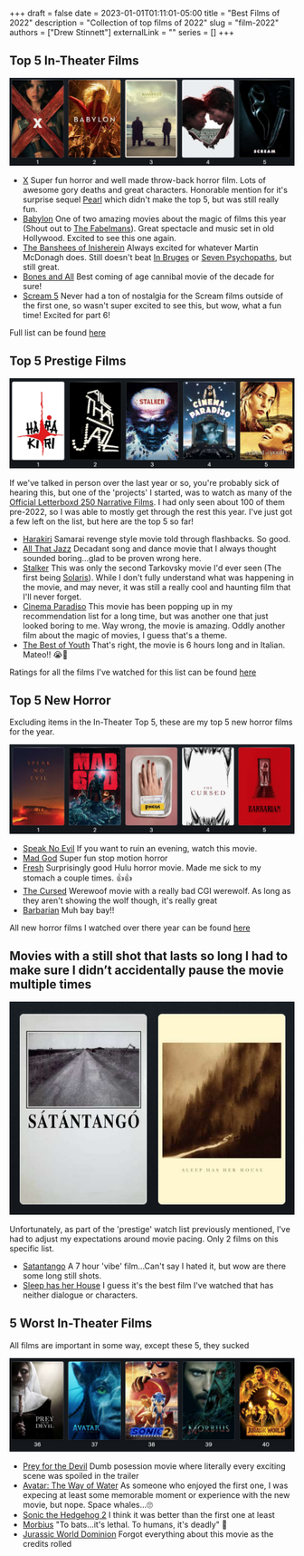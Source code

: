 +++
draft = false
date = 2023-01-01T01:11:01-05:00
title = "Best Films of 2022"
description = "Collection of top films of 2022"
slug = "film-2022"
authors = ["Drew Stinnett"]
externalLink = ""
series = []
+++

## Top 5 In-Theater Films

![best-in-theater-films](/images/2022-films/best-theater.png)

* [ X](https://letterboxd.com/film/x-2022/) Super fun horror and well made throw-back horror film. Lots of awesome gory deaths and great characters. Honorable mention for it's surprise sequel [Pearl](https://letterboxd.com/film/pearl-2022/) which didn't make the top 5, but was still really fun.
* [Babylon](https://letterboxd.com/film/babylon-2022/) One of two amazing movies about the magic of films this year (Shout out to [The Fabelmans](https://letterboxd.com/film/the-fabelmans/)). Great spectacle and music set in old Hollywood. Excited to see this one again.
* [The Banshees of Inisherein](https://letterboxd.com/film/the-banshees-of-inisherin/) Always excited for whatever Martin McDonagh does. Still doesn't beat [In Bruges](https://letterboxd.com/film/in-bruges/) or [Seven Psychopaths](https://letterboxd.com/film/seven-psychopaths/), but still great.
* [Bones and All](https://letterboxd.com/film/bones-and-all/) Best coming of age cannibal movie of the decade for sure!
* [Scream 5](https://letterboxd.com/film/scream-2022/) Never had a ton of nostalgia for the Scream films outside of the first one, so wasn't super excited to see this, but wow, what a fun time! Excited for part 6!

Full list can be found [here](https://letterboxd.com/mondodrew/list/2022-movie-church/)

## Top 5 Prestige Films

![prestige](/images/2022-films/prestige.png)

If we've talked in person over the last year or so, you're probably sick of hearing this, but one of the 'projects' I started, was to watch as many of the [Official Letterboxd 250 Narrative Films](https://letterboxd.com/willy15/list/top-250-narrative/). I had only seen about 100 of them pre-2022, so I was able to mostly get through the rest this year. I've just got a few left on the list, but here are the top 5 so far!

* [Harakiri](https://letterboxd.com/film/harakiri/) Samarai revenge style movie told through flashbacks. So good.
* [All That Jazz](https://letterboxd.com/film/all-that-jazz/) Decadant song and dance movie that I always thought sounded boring...glad to be proven wrong here.
* [Stalker](https://letterboxd.com/film/stalker/) This was only the second Tarkovsky movie I'd ever seen (The first being [Solaris](https://letterboxd.com/film/solaris/)). While I don't fully understand what was happening in the movie, and may never, it was still a really cool and haunting film that I'll never forget.
* [Cinema Paradiso](https://letterboxd.com/film/cinema-paradiso/) This movie has been popping up in my recommendation list for a long time, but was another one that just looked boring to me. Way wrong, the movie is amazing. Oddly another film about the magic of movies, I guess that's a theme.
* [The Best of Youth](https://letterboxd.com/film/the-best-of-youth/) That's right, the movie is 6 hours long and in Italian. Mateo!! 😭🤌

Ratings for all the films I've watched for this list can be found [here](https://letterboxd.com/mondodrew/list/watching-all-films-in-the-top-250-narrative/)

## Top 5 New Horror

Excluding items in the In-Theater Top 5, these are my top 5 new horror films for the year.

![horror](/images/2022-films/horror.png)

* [Speak No Evil](https://letterboxd.com/film/speak-no-evil-2022/) If you want to ruin an evening, watch this movie.
* [Mad God](https://letterboxd.com/film/mad-god/) Super fun stop motion horror
* [Fresh](https://letterboxd.com/film/fresh-2022/) Surprisingly good Hulu horror movie. Made me sick to my stomach a couple times. 👍👍
* [The Cursed](https://letterboxd.com/film/the-cursed-2021/) Werewoof movie with a really bad CGI werewolf. As long as they aren't showing the wolf though, it's really great
* [Barbarian](https://letterboxd.com/film/barbarian-2022/) Muh bay bay!!

All new horror films I watched over there year can be found [here](https://letterboxd.com/mondodrew/list/2022-new-to-me-horror/)

## Movies with a still shot that lasts so long I had to make sure I didn’t accidentally pause the movie multiple times

![still](/images/2022-films/still.png)

Unfortunately, as part of the 'prestige' watch list previously mentioned, I've had to adjust my expectations around movie pacing. Only 2 films on this specific list.

* [Satantango](https://letterboxd.com/film/satantango/) A 7 hour 'vibe' film...Can't say I hated it, but wow are there some long still shots.
* [Sleep has her House](https://letterboxd.com/film/sleep-has-her-house/) I guess it's the best film I've watched that has neither dialogue or characters.

## 5 Worst In-Theater Films

All films are important in some way, except these 5, they sucked

![worst](/images/2022-films/worst.png)

* [Prey for the Devil](https://letterboxd.com/film/prey-for-the-devil/) Dumb posession movie where literally every exciting scene was spoiled in the trailer
* [Avatar: The Way of Water](https://letterboxd.com/film/avatar-the-way-of-water/) As someone who enjoyed the first one, I was expecing at least some memorable moment or experience with the new movie, but nope. Space whales...🙄
* [Sonic the Hedgehog 2](https://letterboxd.com/film/sonic-the-hedgehog-2/) I think it was better than the first one at least
* [Morbius](https://letterboxd.com/film/morbius/) "To bats...it's lethal. To humans, it's deadly" 🤔
* [Jurassic World Dominion](https://letterboxd.com/film/jurassic-world-dominion/) Forgot everything about this movie as the credits rolled